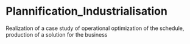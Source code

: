# Plannification_Industrialisation
 Realization of a case study of operational optimization of the schedule, production of a solution for the business
